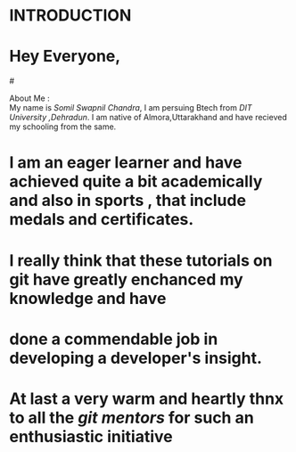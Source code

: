 INTRODUCTION
============

# Hey Everyone,

#<div class="text blue mb-2"> About Me :</div>
My name is *Somil Swapnil Chandra*, I am persuing Btech from *DIT University ,Dehradun*. I am native of Almora,Uttarakhand and have recieved my schooling from the same.

# I am an eager learner and have achieved quite a bit academically and also in sports , that include medals and certificates.

# I really think that these tutorials on git have greatly enchanced my knowledge and have 
# done a commendable job in developing a developer's insight.

# At last a very warm and heartly thnx to all the *git mentors* for such an enthusiastic initiative
 
